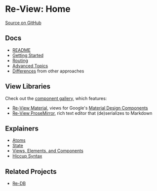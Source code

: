 # Re-View: Home

[Source on GitHub](https://www.github.com/mhuebert/re-view)

## Docs

- [README](https://github.com/mhuebert/re-view/blob/master/README.md)
- [Getting Started](re-view/getting-started)
- [Routing](routing)
- [Advanced Topics](re-view/advanced-topics)
- [Differences](re-view/differences) from other approaches

## View Libraries

Check out the [component gallery](https://re-view.matt.is), which features:

- [Re-View Material](https://www.github.com/mhuebert/re-view-material), views for Google's [Material Design Components](https://github.com/material-components/material-components-web)
- [Re-View ProseMirror](https://www.github.com/mhuebert/re-view-prosemirror), rich text editor that (de)serializes to Markdown

## Explainers

- [Atoms](explainers/atoms)
- [State](explainers/state)
- [Views, Elements, and Components](explainers/views-elements-components)
- [Hiccup Syntax](hiccup/syntax)

## Related Projects

- [Re-DB](https://www.github.com/mhuebert/re-db)

